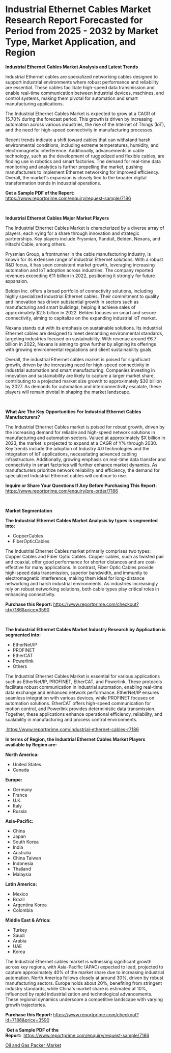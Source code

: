 <p><h1>Industrial Ethernet Cables Market Research Report Forecasted for Period from 2025 -  2032 by Market Type, Market Application, and Region</h1></p><p><strong>Industrial Ethernet Cables Market Analysis and Latest Trends</strong></p>
<p><p>Industrial Ethernet cables are specialized networking cables designed to support industrial environments where robust performance and reliability are essential. These cables facilitate high-speed data transmission and enable real-time communication between industrial devices, machines, and control systems, making them pivotal for automation and smart manufacturing applications.</p><p>The Industrial Ethernet Cables Market is expected to grow at a CAGR of 15.70% during the forecast period. This growth is driven by increasing automation across various industries, the rise of the Internet of Things (IoT), and the need for high-speed connectivity in manufacturing processes. </p><p>Recent trends indicate a shift toward cables that can withstand harsh environmental conditions, including extreme temperatures, humidity, and electromagnetic interference. Additionally, advancements in cable technology, such as the development of ruggedized and flexible cables, are finding use in robotics and smart factories. The demand for real-time data monitoring and analytics is further propelling the market, pushing manufacturers to implement Ethernet networking for improved efficiency. Overall, the market's expansion is closely tied to the broader digital transformation trends in industrial operations.</p></p>
<p><strong>Get a Sample PDF of the Report:&nbsp;</strong> <a href="https://www.reportprime.com/enquiry/request-sample/7186?utm_campaign=3076&utm_medium=2&utm_source=Github&utm_content=ia&utm_term=19032025&utm_id=industrial-ethernet-cables">https://www.reportprime.com/enquiry/request-sample/7186</a></p>
<p>&nbsp;</p>
<p><strong>Industrial Ethernet Cables Major Market Players</strong></p>
<p><p>The Industrial Ethernet Cables Market is characterized by a diverse array of players, each vying for a share through innovation and strategic partnerships. Key players include Prysmian, Panduit, Belden, Nexans, and Hitachi Cable, among others. </p><p>Prysmian Group, a frontrunner in the cable manufacturing industry, is known for its extensive range of industrial Ethernet solutions. With a robust R&D focus, it has seen consistent market growth, leveraging increasing automation and IoT adoption across industries. The company reported revenues exceeding €11 billion in 2022, positioning it strongly for future expansion.</p><p>Belden Inc. offers a broad portfolio of connectivity solutions, including highly specialized industrial Ethernet cables. Their commitment to quality and innovation has driven substantial growth in sectors such as manufacturing and smart buildings, helping it achieve sales of approximately $2.5 billion in 2022. Belden focuses on smart and secure connectivity, aiming to capitalize on the expanding industrial IoT market.</p><p>Nexans stands out with its emphasis on sustainable solutions. Its industrial Ethernet cables are designed to meet demanding environmental standards, targeting industries focused on sustainability. With revenue around €6.7 billion in 2022, Nexans is aiming to grow further by aligning its offerings with growing environmental regulations and client sustainability goals.</p><p>Overall, the industrial Ethernet cables market is poised for significant growth, driven by the increasing need for high-speed connectivity in industrial automation and smart manufacturing. Companies investing in innovation and sustainability are likely to capture a larger market share, contributing to a projected market size growth to approximately $30 billion by 2027. As demands for automation and interconnectivity escalate, these players will remain pivotal in shaping the market landscape.</p></p>
<p>&nbsp;</p>
<p><strong>What Are The Key Opportunities For Industrial Ethernet Cables Manufacturers?</strong></p>
<p><p>The Industrial Ethernet Cables market is poised for robust growth, driven by the increasing demand for reliable and high-speed network solutions in manufacturing and automation sectors. Valued at approximately $X billion in 2023, the market is projected to expand at a CAGR of Y% through 2030. Key trends include the adoption of Industry 4.0 technologies and the integration of IoT applications, necessitating advanced cabling infrastructure. Additionally, growing emphasis on real-time data transfer and connectivity in smart factories will further enhance market dynamics. As manufacturers prioritize network reliability and efficiency, the demand for specialized Industrial Ethernet cables will continue to rise.</p></p>
<p><strong>Inquire or Share Your Questions If Any Before Purchasing This Report:</strong> <a href="https://www.reportprime.com/enquiry/pre-order/7186?utm_campaign=3076&utm_medium=2&utm_source=Github&utm_content=ia&utm_term=19032025&utm_id=industrial-ethernet-cables">https://www.reportprime.com/enquiry/pre-order/7186</a></p>
<p>&nbsp;</p>
<p><strong>Market Segmentation</strong></p>
<p><strong>The Industrial Ethernet Cables Market Analysis by types is segmented into:</strong></p>
<p><ul><li>CopperCables</li><li>FiberOpticCables</li></ul></p>
<p><p>The Industrial Ethernet Cables market primarily comprises two types: Copper Cables and Fiber Optic Cables. Copper cables, such as twisted pair and coaxial, offer good performance for shorter distances and are cost-effective for many applications. In contrast, Fiber Optic Cables provide high-speed data transmission, superior bandwidth, and immunity to electromagnetic interference, making them ideal for long-distance networking and harsh industrial environments. As industries increasingly rely on robust networking solutions, both cable types play critical roles in enhancing connectivity.</p></p>
<p><strong>Purchase this Report:&nbsp;</strong><a href="https://www.reportprime.com/checkout?id=7186&price=3590&utm_campaign=3076&utm_medium=2&utm_source=Github&utm_content=ia&utm_term=19032025&utm_id=industrial-ethernet-cables">https://www.reportprime.com/checkout?id=7186&price=3590</a></p>
<p>&nbsp;</p>
<p><strong>The Industrial Ethernet Cables Market Industry Research by Application is segmented into:</strong></p>
<p><ul><li>EtherNet/IP</li><li>PROFINET</li><li>EtherCAT</li><li>Powerlink</li><li>Others</li></ul></p>
<p><p>The Industrial Ethernet Cables Market is essential for various applications such as EtherNet/IP, PROFINET, EtherCAT, and Powerlink. These protocols facilitate robust communication in industrial automation, enabling real-time data exchange and enhanced network performance. EtherNet/IP ensures seamless integration with various devices, while PROFINET focuses on automation solutions. EtherCAT offers high-speed communication for motion control, and Powerlink provides deterministic data transmission. Together, these applications enhance operational efficiency, reliability, and scalability in manufacturing and process control environments.</p></p>
<p><a href="https://www.reportprime.com/industrial-ethernet-cables-r7186?utm_campaign=3076&utm_medium=2&utm_source=Github&utm_content=ia&utm_term=19032025&utm_id=industrial-ethernet-cables">&nbsp;https://www.reportprime.com/industrial-ethernet-cables-r7186</a></p>
<p><strong>In terms of Region, the Industrial Ethernet Cables Market Players available by Region are:</strong></p>
<p>
    <p> <strong> North America: </strong>
        <ul>
            <li>United States</li>
            <li>Canada</li>
        </ul>
        </p> 
    <p> <strong> Europe: </strong>
        <ul>
            <li>Germany</li>
            <li>France</li>
            <li>U.K.</li>
            <li>Italy</li>
            <li>Russia</li>
        </ul>
        </p> 
    <p> <strong> Asia-Pacific: </strong>
        <ul>
            <li>China</li>
            <li>Japan</li>
            <li>South Korea</li>
            <li>India</li>
            <li>Australia</li>
            <li>China Taiwan</li>
            <li>Indonesia</li>
            <li>Thailand</li>
            <li>Malaysia</li>
        </ul>
        </p> 
    <p> <strong> Latin America: </strong>
        <ul>
            <li>Mexico</li>
            <li>Brazil</li>
            <li>Argentina Korea</li>
            <li>Colombia</li>
        </ul>
        </p> 
    <p> <strong> Middle East & Africa: </strong>
        <ul>
            <li>Turkey</li>
            <li>Saudi</li>
            <li>Arabia</li>
            <li>UAE</li>
            <li>Korea</li>
        </ul>
    </p>
    </p>
<p><p>The Industrial Ethernet cables market is witnessing significant growth across key regions, with Asia-Pacific (APAC) expected to lead, projected to capture approximately 40% of the market share due to increasing industrial automation. North America follows closely at around 30%, driven by robust manufacturing sectors. Europe holds about 20%, benefiting from stringent industry standards, while China's market share is estimated at 10%, influenced by rapid industrialization and technological advancements. These regional dynamics underscore a competitive landscape with varying growth trajectories.</p></p>
<p><strong>Purchase this Report: </strong><a href="https://www.reportprime.com/checkout?id=7186&price=3590&utm_campaign=3076&utm_medium=2&utm_source=Github&utm_content=ia&utm_term=19032025&utm_id=industrial-ethernet-cables">https://www.reportprime.com/checkout?id=7186&price=3590</a></p>
<p>&nbsp;<strong>Get a Sample PDF of the Report:&nbsp;&nbsp;</strong><a href="https://www.reportprime.com/enquiry/request-sample/7186?utm_campaign=3076&utm_medium=2&utm_source=Github&utm_content=ia&utm_term=19032025&utm_id=industrial-ethernet-cables">https://www.reportprime.com/enquiry/request-sample/7186</a></p>
<p><strong></strong></p>
<p><p><a href="https://github.com/jhoonatsev/Market-Research-Report-List-1/blob/main/oil-and-gas-packer-market.md?utm_campaign=3076&utm_medium=2&utm_source=Github&utm_content=ia&utm_term=19032025&utm_id=industrial-ethernet-cables">Oil and Gas Packer Market</a></p></p>